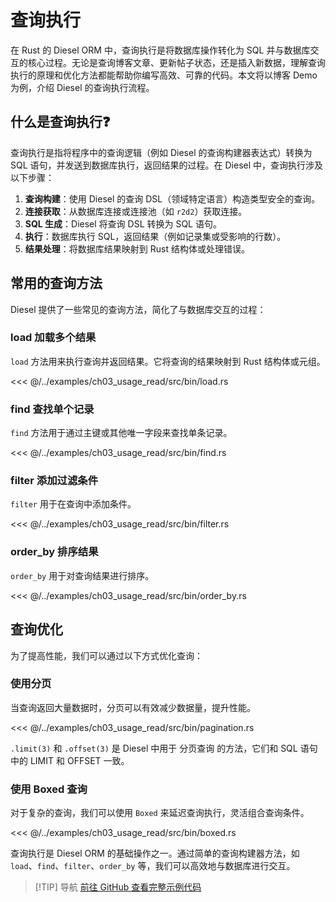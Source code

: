 # 查询执行

在 Rust 的 Diesel ORM 中，查询执行是将数据库操作转化为 SQL
并与数据库交互的核心过程。无论是查询博客文章、更新帖子状态，还是插入新数据，理解查询执行的原理和优化方法都能帮助你编写高效、可靠的代码。本文将以博客
Demo 为例，介绍 Diesel 的查询执行流程。

## 什么是查询执行:question:

查询执行是指将程序中的查询逻辑（例如 Diesel 的查询构建器表达式）转换为 SQL 语句，并发送到数据库执行，返回结果的过程。在
Diesel 中，查询执行涉及以下步骤：

1. **查询构建**：使用 Diesel 的查询 DSL（领域特定语言）构造类型安全的查询。
2. **连接获取**：从数据库连接或连接池（如 `r2d2`）获取连接。
3. **SQL 生成**：Diesel 将查询 DSL 转换为 SQL 语句。
4. **执行**：数据库执行 SQL，返回结果（例如记录集或受影响的行数）。
5. **结果处理**：将数据库结果映射到 Rust 结构体或处理错误。

## 常用的查询方法

Diesel 提供了一些常见的查询方法，简化了与数据库交互的过程：

### load 加载多个结果

`load` 方法用来执行查询并返回结果。它将查询的结果映射到 Rust 结构体或元组。

<<< @/../examples/ch03_usage_read/src/bin/load.rs

### find 查找单个记录

`find` 方法用于通过主键或其他唯一字段来查找单条记录。

<<< @/../examples/ch03_usage_read/src/bin/find.rs

### filter 添加过滤条件

`filter` 用于在查询中添加条件。

<<< @/../examples/ch03_usage_read/src/bin/filter.rs

### order_by  排序结果

`order_by` 用于对查询结果进行排序。

<<< @/../examples/ch03_usage_read/src/bin/order_by.rs

## 查询优化

为了提高性能，我们可以通过以下方式优化查询：

### 使用分页

当查询返回大量数据时，分页可以有效减少数据量，提升性能。

<<< @/../examples/ch03_usage_read/src/bin/pagination.rs

`.limit(3)` 和 `.offset(3)` 是 Diesel 中用于 分页查询 的方法，它们和 SQL 语句中的 LIMIT 和 OFFSET 一致。

### 使用 Boxed 查询

对于复杂的查询，我们可以使用 `Boxed` 来延迟查询执行，灵活组合查询条件。

<<< @/../examples/ch03_usage_read/src/bin/boxed.rs

查询执行是 Diesel ORM 的基础操作之一。通过简单的查询构建器方法，如 `load`、`find`、`filter`、`order_by` 等，我们可以高效地与数据库进行交互。

> [!TIP] 导航
> [前往 GitHub 查看完整示例代码](https://github.com/nonfan/diesel-demo/tree/docs/examples/ch03_usage_read)

